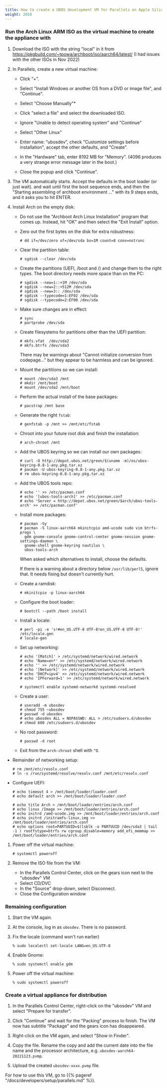 ```yaml
---
title: How to create a UBOS development VM for Parallels on Apple Silicon
weight: 2010
---
```


### Run the Arch Linux ARM ISO as the virtual machine to create the appliance with

1. Download the ISO with the string "local" in it from https://pkgbuild.com/~tpowa/archboot/iso/aarch64/latest/
   (I had issues with the other ISOs in Nov 2022)

1. In Parallels, create a new virtual machine:

   * Click “+”.

   * Select "Install Windows or another OS from a DVD or image file", and "Continue".

   * Select "Choose Manually"*

   * Click "select a file" and select the downloaded ISO.

   * Ignore "Unable to detect operating system" and "Continue"

   * Select "Other Linux"

   * Enter name: “ubosdev”, check "Customize settings before installation",
     accept the other defaults, and "Create".

   * In the "Hardware" tab, enter 8192 MB for "Memory". (4096 produces a very strange
     error message later in the boot.)

   * Close the popup and click "Continue".

1. The VM automatically starts. Accept the defaults in the boot loader (or just wait).
   and wait until first the boot sequence ends, and then the "Starting assembling of
   archboot environment ..." with its 9 steps ends, and it asks you to hit ENTER.

1. Install Arch on the empty disk:

   * Do not use the "Archboot Arch Linux Installation" program that comes up. Instead,
     hit "OK" and then select the "Exit Install" option.

   * Zero out the first bytes on the disk for extra robustness:

     ```
     # dd if=/dev/zero of=/dev/sda bs=1M count=8 conv=notrunc
     ```

   * Clear the partition table:

     ```
     # sgdisk --clear /dev/sda
     ```

   * Create the partitions (UEFI, /boot and /) and change them to the right types.
     The boot directory needs more space than on the PC:

     ```
     # sgdisk --new=1::+1M /dev/sda
     # sgdisk --new=2::+512M /dev/sda
     # sgdisk --new=3:: /dev/sda
     # sgdisk --typecode=1:EF02 /dev/sda
     # sgdisk --typecode=2:EF00 /dev/sda
     ```

   * Make sure changes are in effect:

     ```
     # sync
     # partprobe /dev/sda
     ```

   * Create filesystems for partitions other than the UEFI partition:

     ```
     # mkfs.vfat  /dev/sda2
     # mkfs.btrfs /dev/sda3
     ```

     There may be warnings about "Cannot initialize conversion from codepage..." but they
     appear to be harmless and can be ignored.

   * Mount the partitions so we can install:

     ```
     # mount /dev/sda3 /mnt
     # mkdir /mnt/boot
     # mount /dev/sda2 /mnt/boot
     ```

   * Perform the actual install of the base packages:

     ```
     # pacstrap /mnt base
     ```

   * Generate the right `fstab`:

     ```
     # genfstab -p /mnt >> /mnt/etc/fstab
     ```

   * Chroot into your future root disk and finish the installation:

     ```
     # arch-chroot /mnt
     ```

   * Add the UBOS keyring so we can install our own packages:

     ```
     # curl -O http://depot.ubos.net/green/$(uname -m)/os/ubos-keyring-0.8-1-any.pkg.tar.xz
     # pacman -U ubos-keyring-0.8-1-any.pkg.tar.xz
     # rm ubos-keyring-0.8-1-any.pkg.tar.xz
     ```

    * Add the UBOS tools repo:

      ```
      # echo '' >> /etc/pacman.conf
      # echo '[ubos-tools-arch]' >> /etc/pacman.conf
      # echo 'Server = http://depot.ubos.net/green/$arch/ubos-tools-arch' >> /etc/pacman.conf'
      ```

    * Install more packages:

      ```
      # pacman -Sy
      # pacman -S linux-aarch64 mkinitcpio amd-ucode sudo vim btrfs-progs \
        gdm gnome-console gnome-control-center gnome-session gnome-settings-daemon \
        gnome-shell gnome-keyring nautilus \
        ubos-tools-arch
      ```

      When asked which alternatives to install, choose the defaults.

      If there is a warning about a directory below `/usr/lib/perl5`, ignore that.
      It needs fixing but doesn't currently hurt.

    * Create a ramdisk:

      ```
      # mkinitcpio -p linux-aarch64
      ```

    * Configure the boot loader:

      ```
      # bootctl --path /boot install
      ```

    * Install a locale:

      ```
      # perl -pi -e 's!#en_US.UTF-8 UTF-8!en_US.UTF-8 UTF-8!' /etc/locale.gen
      # locale-gen
      ```

    * Set up networking:

      ```
      # echo '[Match]' > /etc/systemd/network/wired.network
      # echo 'Name=en*' >> /etc/systemd/network/wired.network
      # echo '' >> /etc/systemd/network/wired.network
      # echo '[Network]' >> /etc/systemd/network/wired.network
      # echo 'DHCP=ipv4' >> /etc/systemd/network/wired.network
      # echo 'IPForward=1' >> /etc/systemd/network/wired.network

      # systemctl enable systemd-networkd systemd-resolved
      ```

    * Create a user:

      ```
      # useradd -m ubosdev
      # chmod 755 ~ubosdev
      # passwd -d ubosdev
      # echo ubosdev ALL = NOPASSWD: ALL > /etc/sudoers.d/ubosdev
      # chmod 600 /etc/sudoers.d/ubosdev
      ```

    * No root password:

      ```
      # passwd -d root
      ```

    * Exit from the `arch-chroot` shell with `^D`.

  * Remainder of networking setup:

    ```
    # rm /mnt/etc/resolv.conf
    # ln -s /run/systemd/resolve/resolv.conf /mnt/etc/resolv.conf
    ```

  * Configure UEFI:

    ```
    # echo timeout 4 > /mnt/boot/loader/loader.conf
    # echo default arch >> /mnt/boot/loader/loader.conf

    # echo title Arch > /mnt/boot/loader/entries/arch.conf
    # echo linux /Image >> /mnt/boot/loader/entries/arch.conf
    # echo initrd /amd-ucode.img >> /mnt/boot/loader/entries/arch.conf
    # echo initrd /initramfs-linux.img >> /mnt/boot/loader/entries/arch.conf
    # echo options root=PARTUUID=$(lsblk -o PARTUUID /dev/sda3 | tail -1 ) rootfstype=btrfs rw cgroup_disable=memory add_efi_memmap >> /mnt/boot/loader/entries/arch.conf
    ```

1. Power off the virtual machine:

   ```
   # systemctl poweroff
   ```

1. Remove the ISO file from the VM:

   * In the Parallels Control Center, click on the gears icon next to the "ubosdev" VM
   * Select CD/DVC
   * In the "Source" drop-down, select Disconnect.
   * Close the Configuration window

### Remaining configuration

1. Start the VM again.

1. At the console, log in as `ubosdev`. There is no password.

1. Fix the locale (command won't run earlier)

   ```
   % sudo localectl set-locale LANG=en_US.UTF-8
   ```

1. Enable Gnome:

   ```
   % sudo systemctl enable gdm
   ```

1. Power off the virtual machine:

   ```
   % sudo systemctl poweroff
   ```

### Create a virtual appliance for distribution

1. In the Parallels Control Center, right-click on the "ubosdev" VM and select
   "Prepare for transfer".

1. Click "Continue" and wait for the "Packing" process to finish. The VM now
   has subtitle "Package" and the gears icon has disappeared.

1. Right-click on the VM again, and select "Show in Finder".

1. Copy the file. Rename the copy and add the current date into the file name and
   the processor architecture, e.g. `ubosdev-aarch64-20221123.pvmp`.

1. Upload the created `ubosdev-xxxx.pvmp` file.

For how to use this VM, go to {{% pageref "/docs/developers/setup/parallels.md" %}}.
